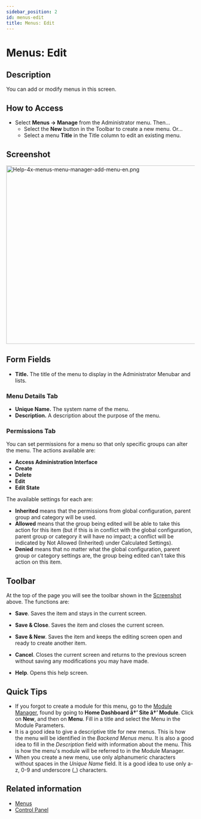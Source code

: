 ```yaml
---
sidebar_position: 2
id: menus-edit
title: Menus: Edit
---
```

# Menus: Edit
## Description

You can add or modify menus in this screen.

## How to Access

- Select **Menus **→** Manage** from the Administrator menu. Then...
  - Select the **New** button in the Toolbar to create a new menu. Or...
  - Select a menu **Title** in the Title column to edit an existing
    menu.

## Screenshot

<img
src="https://docs.joomla.org/images/f/f4/Help-4x-menus-menu-manager-add-menu-en.png"
decoding="async" data-file-width="800" data-file-height="475"
width="800" height="475"
alt="Help-4x-menus-menu-manager-add-menu-en.png" />

## Form Fields

- **Title.** The title of the menu to display in the Administrator
  Menubar and lists.

### Menu Details Tab

- **Unique Name.** The system name of the menu.
- **Description.** A description about the purpose of the menu.

### Permissions Tab

You can set permissions for a menu so that only specific groups can
alter the menu. The actions available are:

- **Access Administration Interface**
- **Create**
- **Delete**
- **Edit**
- **Edit State**

The available settings for each are:

- **Inherited** means that the permissions from global configuration,
  parent group and category will be used.
- **Allowed** means that the group being edited will be able to take
  this action for this item (but if this is in conflict with the global
  configuration, parent group or category it will have no impact; a
  conflict will be indicated by Not Allowed (Inherited) under Calculated
  Settings).
- **Denied** means that no matter what the global configuration, parent
  group or category settings are, the group being edited can't take this
  action on this item.

## Toolbar

At the top of the page you will see the toolbar shown in the
[Screenshot](#Screenshot) above. The functions are:

- **Save**. Saves the item and stays in the current screen.

<!-- -->

- **Save & Close**. Saves the item and closes the current screen.

<!-- -->

- **Save & New**. Saves the item and keeps the editing screen open and
  ready to create another item.

<!-- -->

- **Cancel**. Closes the current screen and returns to the previous
  screen without saving any modifications you may have made.

<!-- -->

- **Help**. Opens this help screen.

## Quick Tips

- If you forgot to create a module for this menu, go to the [Module
  Manager](https://docs.joomla.org/Help4.x:Modules/en "Help4.x:Modules/en"),
  found by going to **Home Dashboard â†’ Site â†’ Module**. Click on
  **New**, and then on **Menu**. Fill in a title and select the Menu in
  the Module Parameters.
- It is a good idea to give a descriptive title for new menus. This is
  how the menu will be identified in the *Backend Menus menu*. It is
  also a good idea to fill in the *Description* field with information
  about the menu. This is how the menu's module will be referred to in
  the Module Manager.
- When you create a new menu, use only alphanumeric characters without
  spaces in the *Unique Name* field. It is a good idea to use only a-z,
  0-9 and underscore (\_) characters.

## Related information

- [Menus](https://docs.joomla.org/Help4.x:Menus/en "Special:MyLanguage/Help4.x:Menus/en")
- <a href="https://docs.joomla.org/Help4.x:Site_Control_Panel/en"
  class="new"
  title="Special:MyLanguage/Help4.x:Site Control Panel/en (page does not exist)">Control
  Panel</a>
